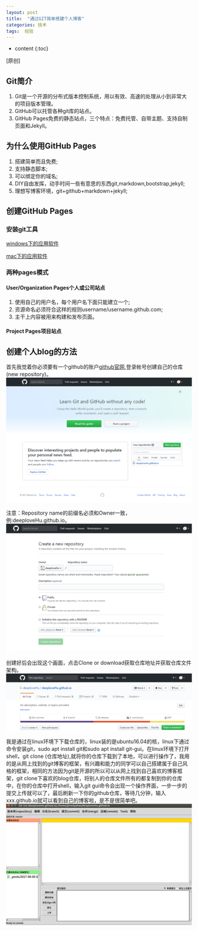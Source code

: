 ```yaml
---
layout: post
title:	"通过GIT简单搭建个人博客"
categories: 技术
tags:  经验
---
```


* content
{:toc}


[原创]






## Git简介

1. Git是一个开源的分布式版本控制系统，用以有效、高速的处理从小到非常大的项目版本管理。
2. GitHub可以托管各种git库的站点。
3. GitHub Pages免费的静态站点，三个特点：免费托管、自带主题、支持自制页面和Jekyll。

## 为什么使用GitHub Pages

1. 搭建简单而且免费;
2. 支持静态脚本;
3. 可以绑定你的域名;
4. DIY自由发挥，动手时间一些有意思的东西git,markdown,bootstrap,jekyll;
5. 理想写博客环境，git+github+markdown+jekyll;

## 创建GitHub Pages
### 安装git工具
[windows下的应用软件](http://windows.github.com)

[mac下的应用软件](http://mac.github.io)
### 两种pages模式

#### User/Organization Pages个人或公司站点

1. 使用自己的用户名，每个用户名下面只能建立一个;
2. 资源命名必须符合这样的规则username/username.github.com;
3. 主干上内容被用来构建和发布页面。

#### Project Pages项目站点


## 创建个人blog的方法

首先我觉着你必须要有一个github的账户[github官网](https://github.com/),登录帐号创建自己的仓库
(new repository)。
![2](https://raw.githubusercontent.com/deeploveHu/picture/master/image.png)

注意：Repository name的前缀名必须和Owner一致，例:deeploveHu.github.io。
![2](https://raw.githubusercontent.com/deeploveHu/picture/master/image1.png)

创建好后会出现这个画面，点击Clone or download获取仓库地址并获取仓库文件架构。
![2](https://raw.githubusercontent.com/deeploveHu/picture/master/image2.png)

我是通过在linux环境下下载仓库的，linux装的是ubuntu16.04的核，linux下通过命令安装git，sudo apt install git和sudo apt install git-gui。在linux环境下打开shell，git clone (仓库地址),就将你的仓库下载到了本地，可以进行操作了，我用的是从网上找到的git博客的框架，有兴趣和能力的同学可以自己搭建属于自己风格的框架，相同的方法因为git是开源的所以可以从网上找到自己喜欢的博客框架，git clone下喜欢的blog仓库，将别人的仓库文件所有的都复制到你的仓库中，在你的仓库中打开shell，输入git gui命令会出现一个操作界面，一步一步的提交上传就可以了，最后刷新一下你的github仓库，等待几分钟，输入xxx.github.io就可以看到自己的博客啦，是不是很简单吧。
![2](https://raw.githubusercontent.com/deeploveHu/picture/master/image3.png)

